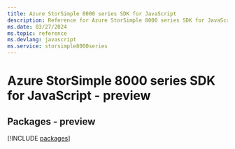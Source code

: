```yaml
---
title: Azure StorSimple 8000 series SDK for JavaScript
description: Reference for Azure StorSimple 8000 series SDK for JavaScript
ms.date: 03/27/2024
ms.topic: reference
ms.devlang: javascript
ms.service: storsimple8000series
---
```

# Azure StorSimple 8000 series SDK for JavaScript - preview
## Packages - preview
[!INCLUDE [packages](storsimple-8000-series-index.md)]